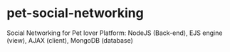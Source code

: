 # pet-social-networking
Social Networking for Pet lover
Platform: NodeJS (Back-end), EJS engine (view), AJAX (client), MongoDB (database)
